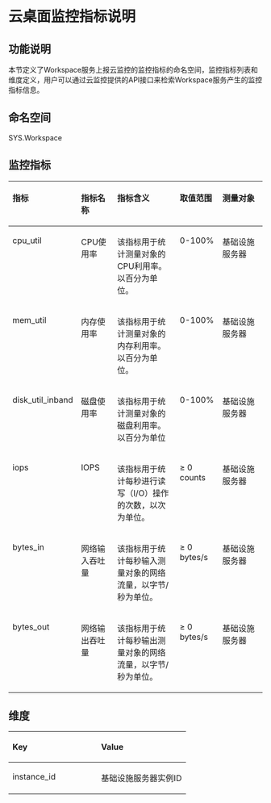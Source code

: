 # 云桌面监控指标说明<a name="ZH-CN_TOPIC_0053126077"></a>

## 功能说明<a name="zh-cn_topic_0053115439_section10587120195218"></a>

本节定义了Workspace服务上报云监控的监控指标的命名空间，监控指标列表和维度定义，用户可以通过云监控提供的API接口来检索Workspace服务产生的监控指标信息。

## 命名空间<a name="zh-cn_topic_0053115439_section1158810011528"></a>

SYS.Workspace

## 监控指标<a name="zh-cn_topic_0053115439_section185880013528"></a>

<a name="zh-cn_topic_0053115439_table175881709520"></a>
<table><thead align="left"><tr id="zh-cn_topic_0053115439_row7588906529"><th class="cellrowborder" valign="top" width="15.31153115311531%" id="mcps1.1.6.1.1"><p id="zh-cn_topic_0053115439_p35881804528"><a name="zh-cn_topic_0053115439_p35881804528"></a><a name="zh-cn_topic_0053115439_p35881804528"></a><strong id="zh-cn_topic_0053115439_b1491371210309"><a name="zh-cn_topic_0053115439_b1491371210309"></a><a name="zh-cn_topic_0053115439_b1491371210309"></a>指标</strong></p>
</th>
<th class="cellrowborder" valign="top" width="15.791579157915791%" id="mcps1.1.6.1.2"><p id="zh-cn_topic_0053115439_p19589200185210"><a name="zh-cn_topic_0053115439_p19589200185210"></a><a name="zh-cn_topic_0053115439_p19589200185210"></a><strong id="zh-cn_topic_0053115439_b7917151219309"><a name="zh-cn_topic_0053115439_b7917151219309"></a><a name="zh-cn_topic_0053115439_b7917151219309"></a>指标名称</strong></p>
</th>
<th class="cellrowborder" valign="top" width="29.072907290729074%" id="mcps1.1.6.1.3"><p id="zh-cn_topic_0053115439_p1958919085217"><a name="zh-cn_topic_0053115439_p1958919085217"></a><a name="zh-cn_topic_0053115439_p1958919085217"></a><strong id="zh-cn_topic_0053115439_b20918812183012"><a name="zh-cn_topic_0053115439_b20918812183012"></a><a name="zh-cn_topic_0053115439_b20918812183012"></a>指标含义</strong></p>
</th>
<th class="cellrowborder" valign="top" width="17.78177817781778%" id="mcps1.1.6.1.4"><p id="zh-cn_topic_0053115439_p10589205525"><a name="zh-cn_topic_0053115439_p10589205525"></a><a name="zh-cn_topic_0053115439_p10589205525"></a><strong id="zh-cn_topic_0053115439_b59191612163014"><a name="zh-cn_topic_0053115439_b59191612163014"></a><a name="zh-cn_topic_0053115439_b59191612163014"></a>取值范围</strong></p>
</th>
<th class="cellrowborder" valign="top" width="22.04220422042204%" id="mcps1.1.6.1.5"><p id="p29241922201715"><a name="p29241922201715"></a><a name="p29241922201715"></a>测量对象</p>
</th>
</tr>
</thead>
<tbody><tr id="zh-cn_topic_0053115439_row18589120185211"><td class="cellrowborder" valign="top" width="15.31153115311531%" headers="mcps1.1.6.1.1 "><p id="zh-cn_topic_0053115439_p16589207520"><a name="zh-cn_topic_0053115439_p16589207520"></a><a name="zh-cn_topic_0053115439_p16589207520"></a>cpu_util</p>
</td>
<td class="cellrowborder" valign="top" width="15.791579157915791%" headers="mcps1.1.6.1.2 "><p id="zh-cn_topic_0053115439_p1758919065219"><a name="zh-cn_topic_0053115439_p1758919065219"></a><a name="zh-cn_topic_0053115439_p1758919065219"></a>CPU使用率</p>
</td>
<td class="cellrowborder" valign="top" width="29.072907290729074%" headers="mcps1.1.6.1.3 "><p id="zh-cn_topic_0053115439_p258940105212"><a name="zh-cn_topic_0053115439_p258940105212"></a><a name="zh-cn_topic_0053115439_p258940105212"></a>该指标用于统计测量对象的CPU利用率。以百分为单位。</p>
</td>
<td class="cellrowborder" valign="top" width="17.78177817781778%" headers="mcps1.1.6.1.4 "><p id="zh-cn_topic_0053115439_p18589140115214"><a name="zh-cn_topic_0053115439_p18589140115214"></a><a name="zh-cn_topic_0053115439_p18589140115214"></a>0-100%</p>
</td>
<td class="cellrowborder" valign="top" width="22.04220422042204%" headers="mcps1.1.6.1.5 "><p id="zh-cn_topic_0053115439_p1358950155214"><a name="zh-cn_topic_0053115439_p1358950155214"></a><a name="zh-cn_topic_0053115439_p1358950155214"></a>基础设施服务器</p>
</td>
</tr>
<tr id="zh-cn_topic_0053115439_row145895010521"><td class="cellrowborder" valign="top" width="15.31153115311531%" headers="mcps1.1.6.1.1 "><p id="zh-cn_topic_0053115439_p758940165210"><a name="zh-cn_topic_0053115439_p758940165210"></a><a name="zh-cn_topic_0053115439_p758940165210"></a>mem_util</p>
</td>
<td class="cellrowborder" valign="top" width="15.791579157915791%" headers="mcps1.1.6.1.2 "><p id="zh-cn_topic_0053115439_p1159020195218"><a name="zh-cn_topic_0053115439_p1159020195218"></a><a name="zh-cn_topic_0053115439_p1159020195218"></a>内存使用率</p>
</td>
<td class="cellrowborder" valign="top" width="29.072907290729074%" headers="mcps1.1.6.1.3 "><p id="zh-cn_topic_0053115439_p75906014528"><a name="zh-cn_topic_0053115439_p75906014528"></a><a name="zh-cn_topic_0053115439_p75906014528"></a>该指标用于统计测量对象的内存利用率。以百分为单位。</p>
</td>
<td class="cellrowborder" valign="top" width="17.78177817781778%" headers="mcps1.1.6.1.4 "><p id="zh-cn_topic_0053115439_p759090155218"><a name="zh-cn_topic_0053115439_p759090155218"></a><a name="zh-cn_topic_0053115439_p759090155218"></a>0-100%</p>
</td>
<td class="cellrowborder" valign="top" width="22.04220422042204%" headers="mcps1.1.6.1.5 "><p id="zh-cn_topic_0053115439_p486542307"><a name="zh-cn_topic_0053115439_p486542307"></a><a name="zh-cn_topic_0053115439_p486542307"></a>基础设施服务器</p>
</td>
</tr>
<tr id="zh-cn_topic_0053115439_row175909045214"><td class="cellrowborder" valign="top" width="15.31153115311531%" headers="mcps1.1.6.1.1 "><p id="zh-cn_topic_0053115439_p45905015525"><a name="zh-cn_topic_0053115439_p45905015525"></a><a name="zh-cn_topic_0053115439_p45905015525"></a>disk_util_inband</p>
</td>
<td class="cellrowborder" valign="top" width="15.791579157915791%" headers="mcps1.1.6.1.2 "><p id="zh-cn_topic_0053115439_p159018013520"><a name="zh-cn_topic_0053115439_p159018013520"></a><a name="zh-cn_topic_0053115439_p159018013520"></a>磁盘使用率</p>
</td>
<td class="cellrowborder" valign="top" width="29.072907290729074%" headers="mcps1.1.6.1.3 "><p id="zh-cn_topic_0053115439_p195901035218"><a name="zh-cn_topic_0053115439_p195901035218"></a><a name="zh-cn_topic_0053115439_p195901035218"></a>该指标用于统计测量对象的磁盘利用率。以百分为单位</p>
</td>
<td class="cellrowborder" valign="top" width="17.78177817781778%" headers="mcps1.1.6.1.4 "><p id="zh-cn_topic_0053115439_p6590209526"><a name="zh-cn_topic_0053115439_p6590209526"></a><a name="zh-cn_topic_0053115439_p6590209526"></a>0-100%</p>
</td>
<td class="cellrowborder" valign="top" width="22.04220422042204%" headers="mcps1.1.6.1.5 "><p id="zh-cn_topic_0053115439_p18874623020"><a name="zh-cn_topic_0053115439_p18874623020"></a><a name="zh-cn_topic_0053115439_p18874623020"></a>基础设施服务器</p>
</td>
</tr>
<tr id="zh-cn_topic_0053115439_row15590609524"><td class="cellrowborder" valign="top" width="15.31153115311531%" headers="mcps1.1.6.1.1 "><p id="zh-cn_topic_0053115439_p115904055211"><a name="zh-cn_topic_0053115439_p115904055211"></a><a name="zh-cn_topic_0053115439_p115904055211"></a>iops</p>
</td>
<td class="cellrowborder" valign="top" width="15.791579157915791%" headers="mcps1.1.6.1.2 "><p id="zh-cn_topic_0053115439_p3590200145213"><a name="zh-cn_topic_0053115439_p3590200145213"></a><a name="zh-cn_topic_0053115439_p3590200145213"></a>IOPS</p>
</td>
<td class="cellrowborder" valign="top" width="29.072907290729074%" headers="mcps1.1.6.1.3 "><p id="zh-cn_topic_0053115439_p1590180195210"><a name="zh-cn_topic_0053115439_p1590180195210"></a><a name="zh-cn_topic_0053115439_p1590180195210"></a>该指标用于统计每秒进行读写（I/O）操作的次数，以次为单位。</p>
</td>
<td class="cellrowborder" valign="top" width="17.78177817781778%" headers="mcps1.1.6.1.4 "><p id="zh-cn_topic_0053115439_p1390041415536"><a name="zh-cn_topic_0053115439_p1390041415536"></a><a name="zh-cn_topic_0053115439_p1390041415536"></a>≥ 0 counts</p>
</td>
<td class="cellrowborder" valign="top" width="22.04220422042204%" headers="mcps1.1.6.1.5 "><p id="zh-cn_topic_0053115439_p18761821507"><a name="zh-cn_topic_0053115439_p18761821507"></a><a name="zh-cn_topic_0053115439_p18761821507"></a>基础设施服务器</p>
</td>
</tr>
<tr id="zh-cn_topic_0053115439_row1159020075219"><td class="cellrowborder" valign="top" width="15.31153115311531%" headers="mcps1.1.6.1.1 "><p id="zh-cn_topic_0053115439_p14590808525"><a name="zh-cn_topic_0053115439_p14590808525"></a><a name="zh-cn_topic_0053115439_p14590808525"></a>bytes_in</p>
</td>
<td class="cellrowborder" valign="top" width="15.791579157915791%" headers="mcps1.1.6.1.2 "><p id="zh-cn_topic_0053115439_p155901017520"><a name="zh-cn_topic_0053115439_p155901017520"></a><a name="zh-cn_topic_0053115439_p155901017520"></a>网络输入吞吐量</p>
</td>
<td class="cellrowborder" valign="top" width="29.072907290729074%" headers="mcps1.1.6.1.3 "><p id="zh-cn_topic_0053115439_p16590403524"><a name="zh-cn_topic_0053115439_p16590403524"></a><a name="zh-cn_topic_0053115439_p16590403524"></a>该指标用于统计每秒输入测量对象的网络流量，以字节/秒为单位。</p>
</td>
<td class="cellrowborder" valign="top" width="17.78177817781778%" headers="mcps1.1.6.1.4 "><p id="zh-cn_topic_0053115439_p1259013075211"><a name="zh-cn_topic_0053115439_p1259013075211"></a><a name="zh-cn_topic_0053115439_p1259013075211"></a>≥ 0 bytes/s</p>
</td>
<td class="cellrowborder" valign="top" width="22.04220422042204%" headers="mcps1.1.6.1.5 "><p id="zh-cn_topic_0053115439_p198779210011"><a name="zh-cn_topic_0053115439_p198779210011"></a><a name="zh-cn_topic_0053115439_p198779210011"></a>基础设施服务器</p>
</td>
</tr>
<tr id="zh-cn_topic_0053115439_row65903015527"><td class="cellrowborder" valign="top" width="15.31153115311531%" headers="mcps1.1.6.1.1 "><p id="zh-cn_topic_0053115439_p25911402529"><a name="zh-cn_topic_0053115439_p25911402529"></a><a name="zh-cn_topic_0053115439_p25911402529"></a>bytes_out</p>
</td>
<td class="cellrowborder" valign="top" width="15.791579157915791%" headers="mcps1.1.6.1.2 "><p id="zh-cn_topic_0053115439_p13591160165217"><a name="zh-cn_topic_0053115439_p13591160165217"></a><a name="zh-cn_topic_0053115439_p13591160165217"></a>网络输出吞吐量</p>
</td>
<td class="cellrowborder" valign="top" width="29.072907290729074%" headers="mcps1.1.6.1.3 "><p id="zh-cn_topic_0053115439_p1459100205210"><a name="zh-cn_topic_0053115439_p1459100205210"></a><a name="zh-cn_topic_0053115439_p1459100205210"></a>该指标用于统计每秒输出测量对象的网络流量，以字节/秒为单位。</p>
</td>
<td class="cellrowborder" valign="top" width="17.78177817781778%" headers="mcps1.1.6.1.4 "><p id="zh-cn_topic_0053115439_p659115011527"><a name="zh-cn_topic_0053115439_p659115011527"></a><a name="zh-cn_topic_0053115439_p659115011527"></a>≥ 0 bytes/s</p>
</td>
<td class="cellrowborder" valign="top" width="22.04220422042204%" headers="mcps1.1.6.1.5 "><p id="zh-cn_topic_0053115439_p487910212012"><a name="zh-cn_topic_0053115439_p487910212012"></a><a name="zh-cn_topic_0053115439_p487910212012"></a>基础设施服务器</p>
</td>
</tr>
</tbody>
</table>

## 维度<a name="zh-cn_topic_0053115439_section17591180205218"></a>

<a name="zh-cn_topic_0053115439_table559116014521"></a>
<table><thead align="left"><tr id="zh-cn_topic_0053115439_row5591150155213"><th class="cellrowborder" valign="top" width="50%" id="mcps1.1.3.1.1"><p id="zh-cn_topic_0053115439_p859110011522"><a name="zh-cn_topic_0053115439_p859110011522"></a><a name="zh-cn_topic_0053115439_p859110011522"></a>Key</p>
</th>
<th class="cellrowborder" valign="top" width="50%" id="mcps1.1.3.1.2"><p id="zh-cn_topic_0053115439_p8591205529"><a name="zh-cn_topic_0053115439_p8591205529"></a><a name="zh-cn_topic_0053115439_p8591205529"></a>Value</p>
</th>
</tr>
</thead>
<tbody><tr id="zh-cn_topic_0053115439_row55913035213"><td class="cellrowborder" valign="top" width="50%" headers="mcps1.1.3.1.1 "><p id="zh-cn_topic_0053115439_p659119085214"><a name="zh-cn_topic_0053115439_p659119085214"></a><a name="zh-cn_topic_0053115439_p659119085214"></a>instance_id</p>
</td>
<td class="cellrowborder" valign="top" width="50%" headers="mcps1.1.3.1.2 "><p id="zh-cn_topic_0053115439_p5591190145215"><a name="zh-cn_topic_0053115439_p5591190145215"></a><a name="zh-cn_topic_0053115439_p5591190145215"></a>基础设施服务器实例ID</p>
</td>
</tr>
</tbody>
</table>

